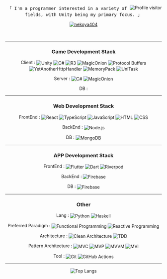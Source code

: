 <div align="center">

<style>
img[src*="shields.io"] {
  vertical-align: middle;
}
</style>

<a href="https://komarev.com/ghpvc/?username=nekoya404">
  <img align="right" src="https://komarev.com/ghpvc/?username=nekoya404&label=Visitors&color=0e75b6&style=flat" alt="Profile visitor" />
</a>

<p align="center"> 
  <samp>
    「 I'm a programmer interested in a variety of fields, with Unity being my primary focus. 」
  </samp>
</p>

<p align="center">
 <a href="https://qiita.com/nekoya404" target="_blank">
  <img src="https://img.shields.io/badge/Qiita-55C500?style=for-the-badge&logo=qiita&logoColor=white" alt="nekoya404" />
 </a>
</p>
<br />

---

### Game Development Stack

Client : ![Unity](https://img.shields.io/badge/Unity-000000?style=for-the-badge&logo=unity&logoColor=white) 
![C#](https://img.shields.io/badge/C%23-239120?style=for-the-badge&logo=csharp&logoColor=white)
![R3](https://img.shields.io/badge/R3-FF6B9D?style=for-the-badge&logo=reactivex&logoColor=white) ![MagicOnion](https://img.shields.io/badge/MagicOnion-00ADD8?style=for-the-badge&logo=go&logoColor=white) ![Protocol Buffers](https://img.shields.io/badge/Protocol_Buffers-4285F4?style=for-the-badge&logo=googlechrome&logoColor=white) ![YetAnotherHttpHandler](https://img.shields.io/badge/YetAnotherHttpHandler-5C2D91?style=for-the-badge&logo=dotnet&logoColor=white) ![MemoryPack](https://img.shields.io/badge/MemoryPack-512BD4?style=for-the-badge&logo=dotnet&logoColor=white) ![UniTask](https://img.shields.io/badge/UniTask-00979D?style=for-the-badge&logo=unity&logoColor=white)

Server : ![C#](https://img.shields.io/badge/C%23-239120?style=for-the-badge&logo=csharp&logoColor=white)
![MagicOnion](https://img.shields.io/badge/MagicOnion-00ADD8?style=for-the-badge&logo=go&logoColor=white)

DB :

---

### Web Development Stack

FrontEnd : ![React](https://img.shields.io/badge/React-61DAFB?style=for-the-badge&logo=react&logoColor=black) ![TypeScript](https://img.shields.io/badge/TypeScript-3178C6?style=for-the-badge&logo=typescript&logoColor=white) ![JavaScript](https://img.shields.io/badge/JavaScript-F7DF1E?style=for-the-badge&logo=javascript&logoColor=black) ![HTML](https://img.shields.io/badge/HTML-E34F26?style=for-the-badge&logo=html5&logoColor=white) ![CSS](https://img.shields.io/badge/CSS-1572B6?style=for-the-badge&logo=css3&logoColor=white)

BackEnd : ![Node.js](https://img.shields.io/badge/Node.js-339933?style=for-the-badge&logo=nodedotjs&logoColor=white)

DB : ![MongoDB](https://img.shields.io/badge/MongoDB-47A248?style=for-the-badge&logo=mongodb&logoColor=white)

---

### APP Development Stack

FrontEnd : ![Flutter](https://img.shields.io/badge/Flutter-02569B?style=for-the-badge&logo=flutter&logoColor=white) ![Dart](https://img.shields.io/badge/Dart-0175C2?style=for-the-badge&logo=dart&logoColor=white) ![Riverpod](https://img.shields.io/badge/Riverpod-00ADD8?style=for-the-badge&logo=flutter&logoColor=white)

BackEnd : ![Firebase](https://img.shields.io/badge/Firebase-FFCA28?style=for-the-badge&logo=firebase&logoColor=black)

DB : ![Firebase](https://img.shields.io/badge/Firebase-FFCA28?style=for-the-badge&logo=firebase&logoColor=black)

---

### Other

Lang : ![Python](https://img.shields.io/badge/Python-3776AB?style=for-the-badge&logo=python&logoColor=white) ![Haskell](https://img.shields.io/badge/Haskell-5D4F85?style=for-the-badge&logo=haskell&logoColor=white)

Preferred Paradigm : ![Functional Programming](https://img.shields.io/badge/Functional_Programming-9B59B6?style=for-the-badge) ![Reactive Programming](https://img.shields.io/badge/Reactive_Programming-B7178C?style=for-the-badge)

Architecture : ![Clean Architecture](https://img.shields.io/badge/Clean_Architecture-2196F3?style=for-the-badge) ![TDD](https://img.shields.io/badge/TDD-E34F26?style=for-the-badge)

Pattern Architecture : ![MVC](https://img.shields.io/badge/MVC-FF6B6B?style=for-the-badge) ![MVP](https://img.shields.io/badge/MVP-4CAF50?style=for-the-badge) ![MVVM](https://img.shields.io/badge/MVVM-9C27B0?style=for-the-badge) ![MVI](https://img.shields.io/badge/MVI-00BCD4?style=for-the-badge)

Tool : ![Git](https://img.shields.io/badge/Git-F05032?style=for-the-badge&logo=git&logoColor=white) ![GitHub Actions](https://img.shields.io/badge/GitHub_Actions-2088FF?style=for-the-badge&logo=githubactions&logoColor=white)

---


![Top Langs](https://github-readme-stats.vercel.app/api/top-langs/?username=nekoya404&layout=compact&theme=radical)

</div>
